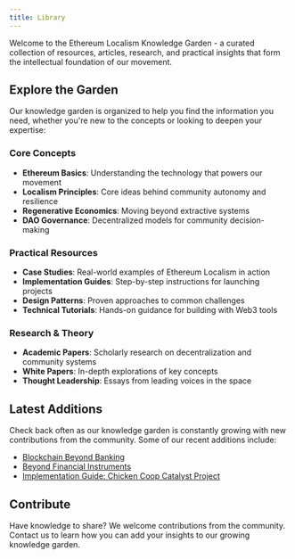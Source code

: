 ```yaml
---
title: Library
---
```


Welcome to the Ethereum Localism Knowledge Garden - a curated collection of resources, articles, research, and practical insights that form the intellectual foundation of our movement.

## Explore the Garden

Our knowledge garden is organized to help you find the information you need, whether you're new to the concepts or looking to deepen your expertise:

### Core Concepts

- **Ethereum Basics**: Understanding the technology that powers our movement
- **Localism Principles**: Core ideas behind community autonomy and resilience
- **Regenerative Economics**: Moving beyond extractive systems
- **DAO Governance**: Decentralized models for community decision-making

### Practical Resources

- **Case Studies**: Real-world examples of Ethereum Localism in action
- **Implementation Guides**: Step-by-step instructions for launching projects
- **Design Patterns**: Proven approaches to common challenges
- **Technical Tutorials**: Hands-on guidance for building with Web3 tools

### Research & Theory

- **Academic Papers**: Scholarly research on decentralization and community systems
- **White Papers**: In-depth explorations of key concepts
- **Thought Leadership**: Essays from leading voices in the space

## Latest Additions

Check back often as our knowledge garden is constantly growing with new contributions from the community. Some of our recent additions include:

- [Blockchain Beyond Banking](/blockchain-beyond-banking)
- [Beyond Financial Instruments](/beyond-financial-instruments)
- [Implementation Guide: Chicken Coop Catalyst Project](/implementation-guide-chicken-coop-catalyst-project)

## Contribute

Have knowledge to share? We welcome contributions from the community. Contact us to learn how you can add your insights to our growing knowledge garden.

